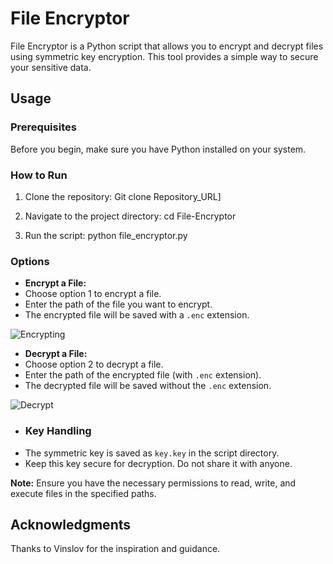 # File Encryptor

File Encryptor is a Python script that allows you to encrypt and decrypt files using symmetric key encryption. This tool provides a simple way to secure your sensitive data.

## Usage

### Prerequisites
Before you begin, make sure you have Python installed on your system.

### How to Run
1. Clone the repository:
Git clone Repository_URL]

2. Navigate to the project directory:
cd File-Encryptor

3. Run the script:
python file_encryptor.py


### Options
- **Encrypt a File:**
- Choose option 1 to encrypt a file.
- Enter the path of the file you want to encrypt.
- The encrypted file will be saved with a `.enc` extension.

![Encrypting](https://github.com/Andresa1897/FileEncryptor/assets/98703359/3d8de0a2-a8cb-4d36-a1f3-7e89ea211855)

- **Decrypt a File:**
- Choose option 2 to decrypt a file.
- Enter the path of the encrypted file (with `.enc` extension).
- The decrypted file will be saved without the `.enc` extension.

![Decrypt](https://github.com/Andresa1897/FileEncryptor/assets/98703359/faef6816-8150-4492-9a49-9b378fc21431)

- ### Key Handling
- The symmetric key is saved as `key.key` in the script directory.
- Keep this key secure for decryption. Do not share it with anyone.

**Note:** Ensure you have the necessary permissions to read, write, and execute files in the specified paths.

## Acknowledgments
Thanks to Vinslov for the inspiration and guidance.
